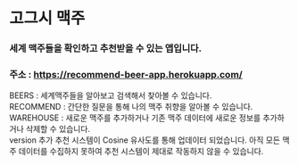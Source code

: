 # 고그시 맥주
### 세계 맥주들을 확인하고 추천받을 수 있는 앱입니다.
### 주소 : https://recommend-beer-app.herokuapp.com/
BEERS : 세계맥주들을 알아보고 검색해서 찾아볼 수 있습니다.<br>
RECOMMEND : 간단한 질문을 통해 나의 맥주 취향을 알아볼 수 있습니다.<br>
WAREHOUSE : 새로운 맥주를 추가하거나 기존 맥주 데이터에 새로운 정보를 추가하거나 삭제할 수 있습니다.
<br>
version 추가
추천 시스템이 Cosine 유사도를 통해 업데이터 되었습니다.
아직 모든 맥주 데이터를 수집하지 못하여 추천 시스템이 제대로 작동하지 않을 수 있습니다.